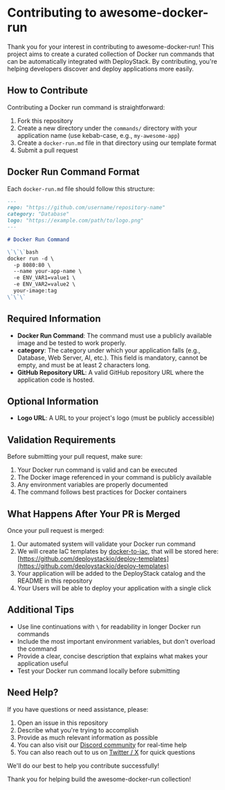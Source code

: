 # Contributing to awesome-docker-run

Thank you for your interest in contributing to awesome-docker-run! This project aims to create a curated collection of Docker run commands that can be automatically integrated with DeployStack. By contributing, you're helping developers discover and deploy applications more easily.

## How to Contribute

Contributing a Docker run command is straightforward:

1. Fork this repository
2. Create a new directory under the `commands/` directory with your application name (use kebab-case, e.g., `my-awesome-app`)
3. Create a `docker-run.md` file in that directory using our template format
4. Submit a pull request

## Docker Run Command Format

Each `docker-run.md` file should follow this structure:

```markdown
---
repo: "https://github.com/username/repository-name"
category: "Database"
logo: "https://example.com/path/to/logo.png"
---

# Docker Run Command

\`\`\`bash
docker run -d \
  -p 8080:80 \
  --name your-app-name \
  -e ENV_VAR1=value1 \
  -e ENV_VAR2=value2 \
  your-image:tag
\`\`\`
```

## Required Information

- **Docker Run Command**: The command must use a publicly available image and be tested to work properly.
- **category**: The category under which your application falls (e.g., Database, Web Server, AI, etc.). This field is mandatory, cannot be empty, and must be at least 2 characters long.
- **GitHub Repository URL**: A valid GitHub repository URL where the application code is hosted.

## Optional Information

- **Logo URL**: A URL to your project's logo (must be publicly accessible)

## Validation Requirements

Before submitting your pull request, make sure:

1. Your Docker run command is valid and can be executed
2. The Docker image referenced in your command is publicly available
3. Any environment variables are properly documented
4. The command follows best practices for Docker containers

## What Happens After Your PR is Merged

Once your pull request is merged:

1. Our automated system will validate your Docker run command
2. We will create IaC templates by [docker-to-iac](https://github.com/deploystackio/docker-to-iac), that will be stored here: [https://github.com/deploystackio/deploy-templates](https://github.com/deploystackio/deploy-templates)
3. Your application will be added to the DeployStack catalog and the README in this repository
4. Your Users will be able to deploy your application with a single click

## Additional Tips

- Use line continuations with `\` for readability in longer Docker run commands
- Include the most important environment variables, but don't overload the command
- Provide a clear, concise description that explains what makes your application useful
- Test your Docker run command locally before submitting

## Need Help?

If you have questions or need assistance, please:

1. Open an issue in this repository
2. Describe what you're trying to accomplish
3. Provide as much relevant information as possible
4. You can also visit our [Discord community](https://discord.gg/42Ce3S7b3b) for real-time help
5. You can also reach out to us on [Twitter / X](https://x.com/DeployStack) for quick questions

We'll do our best to help you contribute successfully!

Thank you for helping build the awesome-docker-run collection!
